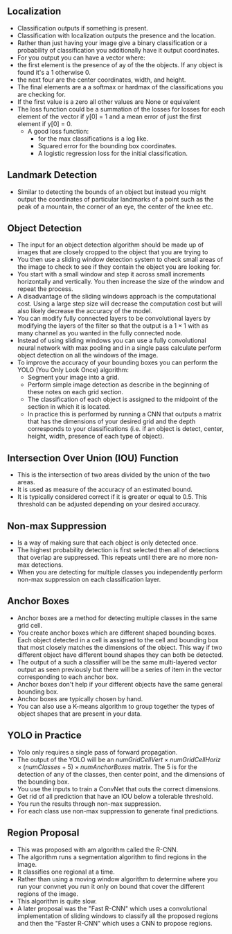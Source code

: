 ## Localization
- Classification outputs if something is present.
- Classification with localization outputs the presence and the location.
- Rather than just having your image give a binary classification or a probability of classification you additionally have it output coordinates.
- For you output you can have a vector where:
 - the first element is the presence of ay of the the objects. If any object is found it's a 1 otherwise 0.
 - the next four are the center coordinates, width, and height.
 - The final elements are a a softmax or hardmax of the classifications you are checking for.
 - If the first value is a zero all other values are None or equivalent
- The loss function could be a summation of the losses for losses for each element of the vector if y[0] = 1 and a mean error of just the first element if y[0] = 0.
  - A good loss function:
    - for the max classifications is a log like.
    - Squared error for the bounding box coordinates.
    - A logistic regression loss for the initial classification.

## Landmark Detection
- Similar to detecting the bounds of an object but instead you might output the coordinates of particular landmarks of a point such as the peak of a mountain, the corner of an eye, the center of the knee etc.

## Object Detection
- The input for an object detection algorithm should be made up of images that are closely cropped to the object that you are trying to
- You then use a sliding window detection system to check small areas of the image to check to see if they contain the object you are looking for.
- You start with a small window and step it across small increments horizontally and vertically. You then increase the size of the window and repeat the process.
- A disadvantage of the sliding windows approach is the computational cost. Using a large step size will decrease the computation cost but will also likely decrease the accuracy of the model.
- You can modify fully connected layers to be convolutional layers by modifying the layers of the filter so that the output is a $1\times1$ with as many channel as you wanted in the fully connected node.
- Instead of using sliding windows you can use a fully convolutional neural network with max pooling and in a single pass calculate perform object detection on all the windows of the image.
- To improve the accuracy of your bounding boxes you can perform the YOLO (You Only Look Once) algorithm:
  - Segment your image into a grid.
  - Perform simple image detection as describe in the beginning of these notes on each grid section.
  - The classification of each object is assigned to the midpoint of the section in which it is located.
  - In practice this is performed by running a CNN that outputs a matrix that has the dimensions of your desired grid and the depth corresponds to your classifications (i.e. if an object is detect, center, height, width, presence of each type of object).
## Intersection Over Union (IOU) Function
- This is the intersection of two areas divided by the union of the two areas.
- It is used as measure of the accuracy of an estimated bound.
- It is typically considered correct if it is greater or equal to 0.5. This threshold can be adjusted depending on your desired accuracy.

## Non-max Suppression
- Is a way of making sure that each object is only detected once.
- The highest probability detection is first selected then all of detections that overlap are suppressed. This repeats until there are no more non-max detections.
- When you are detecting for multiple classes you independently perform non-max suppression on each classification layer.

## Anchor Boxes
- Anchor boxes are a method for detecting multiple classes in the same grid cell.
- You create anchor boxes which are different shaped bounding boxes. Each object detected in a cell is assigned to the cell and bounding box that most closely matches the dimensions of the object. This way if two different object have different bound shapes they can both be detected.
- The output of a such a classifier will be the same multi-layered vector output as seen previously but there will be a series of item in the vector corresponding to each anchor box.
- Anchor boxes don't help if your different objects have the same general bounding box.
- Anchor boxes are typically chosen by hand.
- You can also use a K-means algorithm to group together the types of object shapes that are present in your data.

## YOLO in Practice
- Yolo only requires a single pass of forward propagation.
- The output of the YOLO will be an $numGridCellVert\times numGridCellHoriz \times (numClasses + 5) \times numAnchorBoxes$ matrix. The 5 is for the detection of any of the classes, then center point, and the dimensions of the bounding box.
- You use the inputs to train a ConvNet that outs the correct dimensions.
- Get rid of all prediction that have an IOU below a tolerable threshold.
- You run the results through non-max suppression.
- For each class use non-max suppression to generate final predictions.

## Region Proposal
- This was proposed with am algorithm called the R-CNN.
- The algorithm runs a segmentation algorithm to find regions in the image.
- It classifies one regional at a time.
- Rather than using a moving window algorithm to determine where you run your convnet you run it only on bound that cover the different regions of the image.
- This algorithm is quite slow.
- A later proposal was the "Fast R-CNN" which uses a convolutional implementation of sliding windows to classify all the proposed regions and then the "Faster R-CNN" which uses a CNN to propose regions.
